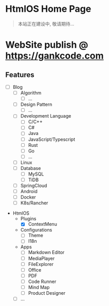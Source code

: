 # HtmlOS Home Page

> 本站正在建设中, 敬请期待...

# WebSite publish @ https://gankcode.com


## Features

- [ ] Blog
    - [ ] Algorithm
        - [ ] ...
    - [ ] Design Pattern
        - [ ] ...
    - [ ] Development Language
        - [ ] C/C++
        - [ ] C#
        - [ ] Java
        - [ ] JavaScript/Typescript
        - [ ] Rust
        - [ ] Go
        - [ ] ...
    - [ ] Linux
    - [ ] Database
        - [ ] MySQL
        - [ ] TiDB
    - [ ] SpringCloud
    - [ ] Android
    - [ ] Docker
    - [ ] K8s/Rancher
    
- HtmlOS
    - Plugins
        - [X] ContextMenu
    - Configurations
        - [ ] Theme
        - [ ] I18n
    - Apps
        - [ ] Markdown Editor
        - [ ] MediaPlayer
        - [ ] FileExplorer
        - [ ] Office
        - [ ] PDF
        - [ ] Code Runner
        - [ ] Mind Map
        - [ ] Product Designer
    - [ ] ...
